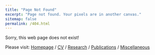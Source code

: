 ```yaml
---
title: "Page Not Found"
excerpt: "Page not found. Your pixels are in another canvas."
sitemap: false
permalink: /404.html
---
```


Sorry, this web page does not exist!

Please visit:
<a href="https://rexhancx.github.io/">Homepage</a> / <a href="https://rexhancx.github.io/files/Chengxiao_Han_two_page_cv_v2_5.pdf">CV</a> / <a href="https://rexhancx.github.io/research/">Research</a> / <a href="https://rexhancx.github.io/publications/">Publications</a> / <a href="https://rexhancx.github.io/miscellaneous/">Miscellaneous</a>

<script type="text/javascript">
  var GOOG_FIXURL_LANG = 'en';
  var GOOG_FIXURL_SITE = '{{ site.url }}'
</script>
<script type="text/javascript"
  src="//linkhelp.clients.google.com/tbproxy/lh/wm/fixurl.js">
</script>

